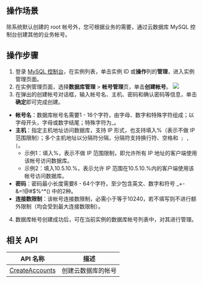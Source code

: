 
## 操作场景
除系统默认创建的 root 帐号外，您可根据业务的需要，通过云数据库 MySQL 控制台创建其他的业务帐号。

## 操作步骤
1. 登录 [MySQL 控制台](https://console.cloud.tencent.com/cdb)，在实例列表，单击实例 ID 或**操作**列的**管理**，进入实例管理页面。
2. 在实例管理页面，选择**数据库管理** > **帐号管理**页，单击**创建帐号**。
![](https://main.qcloudimg.com/raw/257dce1a2b6388006720938d73e3dddd.png)
3. 在弹出的创建帐号对话框，输入帐号名、主机、密码和确认密码等信息，单击**确定**即可完成创建。
 - **帐号名**：数据库帐号名需要1 - 16个字符，由字母、数字和特殊字符组成；以字母开头，字母或数字结尾；特殊字符为\_。
 - **主机**：指定主机地址访问数据库，支持 IP 形式，也支持填入%（表示不做 IP 范围限制）；多个主机地址以分隔符分隔，分隔符支持换行符、空格和` ; , |`。
    - 示例1：填入%，表示不做 IP 范围限制，即允许所有 IP 地址的客户端使用该帐号访问数据库。
    - 示例2：填入10.5.10.%，表示允许 IP 范围在10.5.10.%内的客户端使用该帐号访问数据库。
 - **密码**：密码最小长度需要8 - 64个字符，至少包含英文、数字和符号 \_+-&amp;=!@#$%^\*() 中的2种。
 - **连接数限制**：该帐号连接数限制，必需小于等于10240，若不填写则不进行额外限制（均会受到最大连接数限制）。
4. 数据库帐号创建成功后，可在当前实例的数据库帐号列表中，对其进行管理。

## 相关 API

| API 名称                                                      | 描述     |
| ------------------------------------------------------------ | -------- |
| [CreateAccounts](https://cloud.tencent.com/document/product/236/17502) | 创建云数据库的帐号 |


